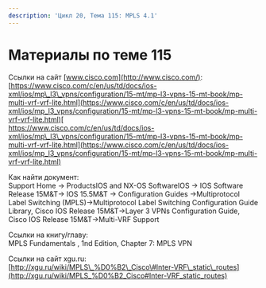 ```yaml
---
description: 'Цикл 20, Тема 115: MPLS 4.1'
---
```


# Материалы по теме 115

Ссылки на сайт [www.cisco.com](http://www.cisco.com/):  
[https://www.cisco.com/c/en/us/td/docs/ios-xml/ios/mp\_l3\_vpns/configuration/15-mt/mp-l3-vpns-15-mt-book/mp-multi-vrf-vrf-lite.html](https://www.cisco.com/c/en/us/td/docs/ios-xml/ios/mp_l3_vpns/configuration/15-mt/mp-l3-vpns-15-mt-book/mp-multi-vrf-vrf-lite.html)[  
https://www.cisco.com/c/en/us/td/docs/ios-xml/ios/mp\_l3\_vpns/configuration/15-mt/mp-l3-vpns-15-mt-book/mp-multi-vrf-vrf-lite.html](https://www.cisco.com/c/en/us/td/docs/ios-xml/ios/mp_l3_vpns/configuration/15-mt/mp-l3-vpns-15-mt-book/mp-multi-vrf-vrf-lite.html)

Как найти документ:  
Support Home → ProductsIOS and NX-OS SoftwareIOS → IOS Software Release 15M&T→ IOS 15.5M&T → Configuration Guides →Multiprotocol Label Switching \(MPLS\)→Multiprotocol Label Switching Configuration Guide Library, Cisco IOS Release 15M&T→Layer 3 VPNs Configuration Guide, Cisco IOS Release 15M&T→Multi-VRF Support

Ссылки на книгу/главу:  
MPLS Fundamentals , 1nd Edition, Chapter 7: MPLS VPN

Ссылки на сайт xgu.ru:  
[http://xgu.ru/wiki/MPLS\_%D0%B2\_Cisco\#Inter-VRF\_static\_routes](http://xgu.ru/wiki/MPLS_%D0%B2_Cisco#Inter-VRF_static_routes)


